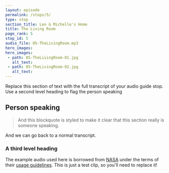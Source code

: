 ```yaml
---
layout: episode
permalink: /stops/5/
type: stop
section_title: Leo & Michelle's Home
title: The Living Room
page_rank: 5
stop_id: 5
audio_file: 05-TheLivingRoom.mp3
hero_images:
hero_images:
 - path: 05-TheLivingRoom-01.jpg
   alt_text:
 - path: 05-TheLivingRoom-02.jpg
   alt_text:
---
```


Replace this section of text with the full transcript of your audio guide stop. Use a second level heading to flag the person speaking

## Person speaking

> And this blockquote is styled to make it clear that this section really is someone speaking.

And we can go back to a normal transcript.

### A third level heading

The example audio used here is borrowed from [NASA](http://www.nasa.gov/connect/sounds/index.html#Discovery) under the terms of their [usage guidelines](http://www.nasa.gov/multimedia/guidelines/index.html). This is just a test clip, so you'll need to replace it!
